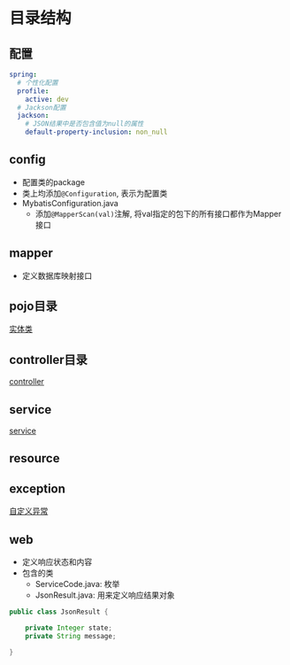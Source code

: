 # 目录结构


## 配置

```yml
spring:
  # 个性化配置
  profile:
    active: dev
  # Jackson配置
  jackson:
    # JSON结果中是否包含值为null的属性
    default-property-inclusion: non_null
```

## config

- 配置类的package
- 类上均添加`@Configuration`, 表示为配置类
- MybatisConfiguration.java
  - 添加`@MapperScan(val)`注解, 将val指定的包下的所有接口都作为Mapper接口


## mapper

- 定义数据库映射接口

## pojo目录

[实体类](SpringBoot_Project_Structure_Pojo.md)

## controller目录

[controller](SpringBoot_Project_Structure_Controller.md)

## service

[service](SpringBoot_Project_Structure_Service.md)

## resource

## exception

[自定义异常](SpringBoot_Project_Structure_Exception.md)

## web

- 定义响应状态和内容
- 包含的类
  - ServiceCode.java: 枚举
  - JsonResult.java: 用来定义响应结果对象


```java
public class JsonResult {

    private Integer state;
    private String message;

}
```

